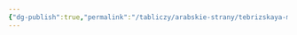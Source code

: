 ```yaml
---
{"dg-publish":true,"permalink":"/tabliczy/arabskie-strany/tebrizskaya-miniatyura/","dgPassFrontmatter":true}
---
```



